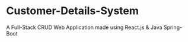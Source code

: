 # Customer-Details-System
A Full-Stack CRUD Web Application made using React.js &amp; Java Spring-Boot
